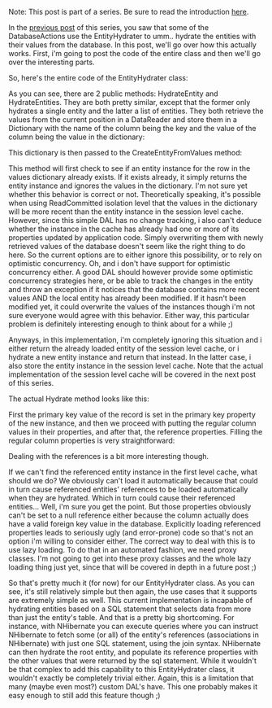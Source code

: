 Note: This post is part of a series.  Be sure to read the introduction <a href="http://davybrion.com/blog/2009/08/build-your-own-data-access-layer-series/">here</a>.

In the <a href="http://davybrion.com/blog/2009/08/build-your-own-data-access-layer-out-of-the-box-crud-functionality/">previous post</a> of this series, you saw that some of the DatabaseActions use the EntityHydrater to umm.. hydrate the entities with their values from the database.  In this post, we'll go over how this actually works.  First, i'm going to post the code of the entire class and then we'll go over the interesting parts.

So, here's the entire code of the EntityHydrater class:

<script src="https://gist.github.com/3685007.js?file=s1.cs"></script>

As you can see, there are 2 public methods: HydrateEntity and HydrateEntities.  They are both pretty similar, except that the former only hydrates a single entity and the latter a list of entities.  They both retrieve the values from the current position in a DataReader and store them in a Dictionary with the name of the column being the key and the value of the column being the value in the dictionary:

<script src="https://gist.github.com/3685007.js?file=s2.cs"></script>

This dictionary is then passed to the CreateEntityFromValues method:

<script src="https://gist.github.com/3685007.js?file=s3.cs"></script>

This method will first check to see if an entity instance for the row in the values dictionary already exists.  If it exists already, it simply returns the entity instance and ignores the values in the dictionary.  I'm not sure yet whether this behavior is correct or not.  Theoretically speaking, it's possible when using ReadCommitted isolation level that the values in the dictionary will be more recent than the entity instance in the session level cache.  However, since this simple DAL has no change tracking, i also can't deduce whether the instance in the cache has already had one or more of its properties updated by application code.  Simply overwriting them with newly retrieved values of the database doesn't seem like the right thing to do here.  So the current options are to either ignore this possibility, or to rely on optimistic concurrency.  Oh, and i don't have support for optimistic concurrency either.  A good DAL should however provide some optimistic concurrency strategies here, or be able to track the changes in the entity and throw an exception if it notices that the database contains more recent values AND the local entity has already been modified.  If it hasn't been modified yet, it could overwrite the values of the instances though i'm not sure everyone would agree with this behavior.  Either way, this particular problem is definitely interesting enough to think about for a while ;)

Anyways, in this implementation, i'm completely ignoring this situation and i either return the already loaded entity of the session level cache, or i hydrate a new entity instance and return that instead.  In the latter case, i also store the entity instance in the session level cache.  Note that the actual implementation of the session level cache will be covered in the next post of this series.

The actual Hydrate method looks like this:

<script src="https://gist.github.com/3685007.js?file=s4.cs"></script>

First the primary key value of the record is set in the primary key property of the new instance, and then we proceed with putting the regular column values in their properties, and after that, the reference properties. Filling the regular column properties is very straightforward:

<script src="https://gist.github.com/3685007.js?file=s5.cs"></script>

Dealing with the references is a bit more interesting though.

<script src="https://gist.github.com/3685007.js?file=s6.cs"></script>

If we can't find the referenced entity instance in the first level cache, what should we do? We obviously can't load it automatically because that could in turn cause referenced entities' references to be loaded automatically when they are hydrated.  Which in turn could cause their referenced entities... Well, i'm sure you get the point.  But those properties obviously can't be set to a null reference either because the column actually does have a valid foreign key value in the database.  Explicitly loading referenced properties leads to seriously ugly (and error-prone) code so that's not an option i'm willing to consider either.  The correct way to deal with this is to use lazy loading.  To do that in an automated fashion, we need proxy classes.  I'm not going to get into these proxy classes and the whole lazy loading thing just yet, since that will be covered in depth in a future post ;)

So that's pretty much it (for now) for our EntityHydrater class.  As you can see, it's still relatively simple but then again, the use cases that it supports are extremely simple as well.  This current implementation is incapable of hydrating entities based on a SQL statement that selects data from more than just the entity's table.  And that is a pretty big shortcoming.  For instance, with NHibernate you can execute queries where you can instruct NHibernate to fetch some (or all) of the entity's references (associations in NHibernate) with just one SQL statement, using the join syntax.  NHibernate can then hydrate the root entity, and populate its reference properties with the other values that were returned by the sql statement.  While it wouldn't be that complex to add this capability to this EntityHydrater class, it wouldn't exactly be completely trivial either.  Again, this is a limitation that many (maybe even most?) custom DAL's have.  This one probably makes it easy enough to still add this feature though ;)
